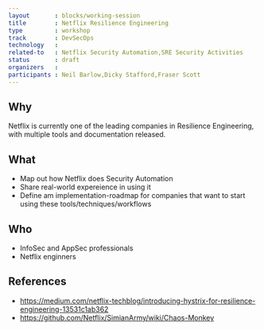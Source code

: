 ```yaml
---
layout       : blocks/working-session
title        : Netflix Resilience Engineering
type         : workshop
track        : DevSecOps
technology   :
related-to   : Netflix Security Automation,SRE Security Activities
status       : draft
organizers   :
participants : Neil Barlow,Dicky Stafford,Fraser Scott
---
```



## Why

Netflix is currently one of the leading companies in Resilience Engineering, with multiple tools and documentation released.

## What

 - Map out how Netflix does Security Automation
 - Share real-world expereience in using it
 - Define am implementation-roadmap for companies that want to start using these tools/techniques/workflows

## Who

 - InfoSec and AppSec professionals
 - Netflix enginners


## References

 - https://medium.com/netflix-techblog/introducing-hystrix-for-resilience-engineering-13531c1ab362
 - https://github.com/Netflix/SimianArmy/wiki/Chaos-Monkey